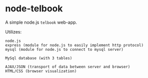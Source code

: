 # node-telbook

A simple node.js `telbook` web-app.

Utilizes:

	node.js
	express (module for node.js to easily implement http protocol)
	mysql (module for node.js to connect to mysql server)

	MySql database (with 3 tables)

	AJAX/JSON (transport of data between server and browser)
	HTML/CSS (browser visualization)

	
